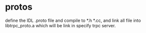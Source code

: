 # protos

define the IDL .proto file and compile to *.h *.cc,
and link all file into libtrpc_proto.a which will be
link in specify trpc server.


